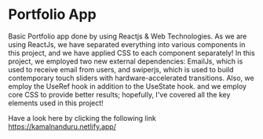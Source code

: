 # Portfolio App
Basic Portfolio app done by using Reactjs & Web Technologies.
As we are using ReactJs, we have separated everything into various components in this project, and we have applied CSS to each component separately! 
In this project, we employed two new external dependencies: EmailJs, which is used to receive email from users, and swiperjs, which is used to build contemporary touch sliders with hardware-accelerated transitions. Also, we employ the UseRef hook in addition to the UseState hook. and we employ core CSS to provide better results; hopefully, I've covered all the key elements used in this project!

Have a look here by clicking the following link 
https://kamalnanduru.netlify.app/
